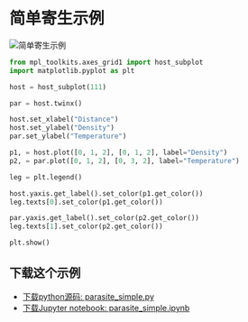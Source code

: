 # 简单寄生示例

![简单寄生示例](https://matplotlib.org/_images/sphx_glr_parasite_simple_001.png)

```python
from mpl_toolkits.axes_grid1 import host_subplot
import matplotlib.pyplot as plt

host = host_subplot(111)

par = host.twinx()

host.set_xlabel("Distance")
host.set_ylabel("Density")
par.set_ylabel("Temperature")

p1, = host.plot([0, 1, 2], [0, 1, 2], label="Density")
p2, = par.plot([0, 1, 2], [0, 3, 2], label="Temperature")

leg = plt.legend()

host.yaxis.get_label().set_color(p1.get_color())
leg.texts[0].set_color(p1.get_color())

par.yaxis.get_label().set_color(p2.get_color())
leg.texts[1].set_color(p2.get_color())

plt.show()
```

## 下载这个示例
            
- [下载python源码: parasite_simple.py](https://matplotlib.org/_downloads/parasite_simple.py)
- [下载Jupyter notebook: parasite_simple.ipynb](https://matplotlib.org/_downloads/parasite_simple.ipynb)